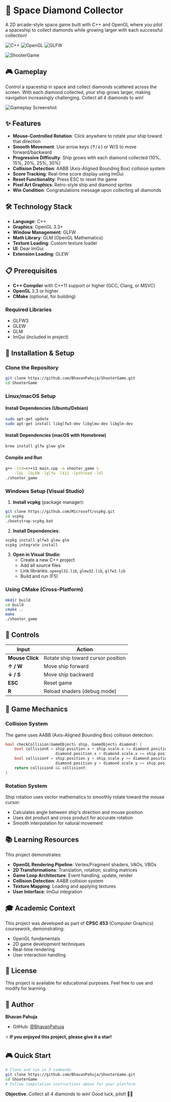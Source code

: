 # 🚀 Space Diamond Collector

A 2D arcade-style space game built with C++ and OpenGL where you pilot a spaceship to collect diamonds while growing larger with each successful collection!

![C++](https://img.shields.io/badge/C++-00599C?style=for-the-badge&logo=c%2B%2B&logoColor=white)
![OpenGL](https://img.shields.io/badge/OpenGL-5586A4?style=for-the-badge&logo=opengl&logoColor=white)
![GLFW](https://img.shields.io/badge/GLFW-0F1419?style=for-the-badge)

![ShooterGame](https://github.com/BhavanPahuja/ShooterGame/blob/e1f5bce5eb8af5412351be47d919d4899562c6fb/project2.png)


## 🎮 Gameplay

Control a spaceship in space and collect diamonds scattered across the screen. With each diamond collected, your ship grows larger, making navigation increasingly challenging. Collect all 4 diamonds to win!

![Gameplay Screenshot](screenshot.png)

## ✨ Features

- **Mouse-Controlled Rotation**: Click anywhere to rotate your ship toward that direction
- **Smooth Movement**: Use arrow keys (↑/↓) or W/S to move forward/backward
- **Progressive Difficulty**: Ship grows with each diamond collected (10%, 15%, 20%, 25%, 30%)
- **Collision Detection**: AABB (Axis-Aligned Bounding Box) collision system
- **Score Tracking**: Real-time score display using ImGui
- **Reset Functionality**: Press ESC to reset the game
- **Pixel Art Graphics**: Retro-style ship and diamond sprites
- **Win Condition**: Congratulations message upon collecting all diamonds

## 🛠️ Technology Stack

- **Language**: C++
- **Graphics**: OpenGL 3.3+
- **Window Management**: GLFW
- **Math Library**: GLM (OpenGL Mathematics)
- **Texture Loading**: Custom texture loader
- **UI**: Dear ImGui
- **Extension Loading**: GLEW

## 📋 Prerequisites

- **C++ Compiler** with C++11 support or higher (GCC, Clang, or MSVC)
- **OpenGL** 3.3 or higher
- **CMake** (optional, for building)

### Required Libraries
- GLFW3
- GLEW
- GLM
- ImGui (included in project)

## 🚀 Installation & Setup

### Clone the Repository
```bash
git clone https://github.com/BhavanPahuja/ShooterGame.git
cd ShooterGame
```

### Linux/macOS Setup

#### Install Dependencies (Ubuntu/Debian)
```bash
sudo apt-get update
sudo apt-get install libglfw3-dev libglew-dev libglm-dev
```

#### Install Dependencies (macOS with Homebrew)
```bash
brew install glfw glew glm
```

#### Compile and Run
```bash
g++ -std=c++11 main.cpp -o shooter_game \
    -lGL -lGLEW -lglfw -lX11 -lpthread -ldl
./shooter_game
```

### Windows Setup (Visual Studio)

1. **Install vcpkg** (package manager):
```bash
git clone https://github.com/Microsoft/vcpkg.git
cd vcpkg
./bootstrap-vcpkg.bat
```

2. **Install Dependencies**:
```bash
vcpkg install glfw3 glew glm
vcpkg integrate install
```

3. **Open in Visual Studio**:
   - Create a new C++ project
   - Add all source files
   - Link libraries: `opengl32.lib`, `glew32.lib`, `glfw3.lib`
   - Build and run (F5)

### Using CMake (Cross-Platform)

```bash
mkdir build
cd build
cmake ..
make
./shooter_game
```

## 🎯 Controls

| Input | Action |
|-------|--------|
| **Mouse Click** | Rotate ship toward cursor position |
| **↑ / W** | Move ship forward |
| **↓ / S** | Move ship backward |
| **ESC** | Reset game |
| **R** | Reload shaders (debug mode) |

## 🎨 Game Mechanics

### Collision System
The game uses AABB (Axis-Aligned Bounding Box) collision detection:
```cpp
bool checkCollision(GameObject& ship, GameObject& diamond) {
    bool collisionX = ship.position.x + ship.scale.x >= diamond.position.x &&
                      diamond.position.x + diamond.scale.x >= ship.position.x;
    bool collisionY = ship.position.y + ship.scale.y >= diamond.position.y &&
                      diamond.position.y + diamond.scale.y >= ship.position.y;
    return collisionX && collisionY;
}
```

### Rotation System
Ship rotation uses vector mathematics to smoothly rotate toward the mouse cursor:
- Calculates angle between ship's direction and mouse position
- Uses dot product and cross product for accurate rotation
- Smooth interpolation for natural movement


## 📚 Learning Resources

This project demonstrates:
- **OpenGL Rendering Pipeline**: Vertex/Fragment shaders, VAOs, VBOs
- **2D Transformations**: Translation, rotation, scaling matrices
- **Game Loop Architecture**: Event handling, update, render
- **Collision Detection**: AABB collision system
- **Texture Mapping**: Loading and applying textures
- **User Interface**: ImGui integration

## 🎓 Academic Context

This project was developed as part of **CPSC 453** (Computer Graphics) coursework, demonstrating:
- OpenGL fundamentals
- 2D game development techniques
- Real-time rendering
- User interaction handling

## 📝 License

This project is available for educational purposes. Feel free to use and modify for learning.

## 👤 Author

**Bhavan Pahuja**
- GitHub: [@BhavanPahuja](https://github.com/BhavanPahuja)


⭐ **If you enjoyed this project, please give it a star!**

## 🎮 Quick Start

```bash
# Clone and run in 3 commands
git clone https://github.com/BhavanPahuja/ShooterGame.git
cd ShooterGame
# Follow compilation instructions above for your platform
```

**Objective**: Collect all 4 diamonds to win! Good luck, pilot! 🚀✨





